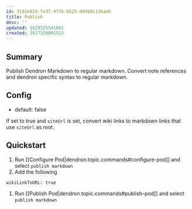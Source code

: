 ```yaml
---
id: 31d1e024-fe37-477b-b525-d94b0c136aeb
title: Publish
desc: ''
updated: 1629325541841
created: 1617328001523
---
```


## Summary
Publish Dendron Markdown to regular markdown. Convert note references and dendron specific syntax to regular markdown.

## Config
- default: false

If set to true and `siteUrl` is set, convert wiki links to markdown links that use `siteUrl` as root. 


## Quickstart

1. Run [[Configure Pod|dendron.topic.commands#configure-pod]] and select `publish markdown`
1. Add the following
  ```Yml
  wikiLinkToURL: true
  ```
1. Run [[Publish Pod|dendron.topic.commands#publish-pod]] and select `publish markdown`
